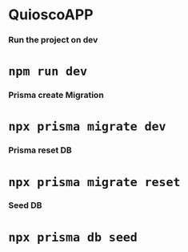 # QuioscoAPP

### Run the project on dev

# `npm run dev`

### Prisma create Migration

# `npx prisma migrate dev`

### Prisma reset DB

# `npx prisma migrate reset`

### Seed DB

# `npx prisma db seed`
